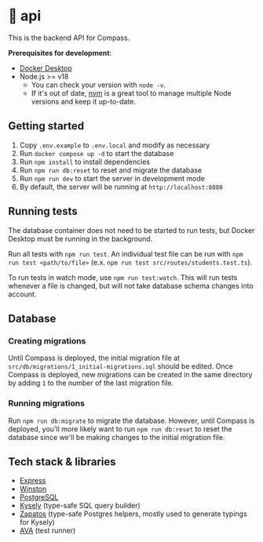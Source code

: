 # 🧭 api

This is the backend API for Compass.

**Prerequisites for development**:

- [Docker Desktop](https://www.docker.com/products/docker-desktop/)
- Node.js >= v18
  - You can check your version with `node -v`.
  - If it's out of date, [nvm](https://github.com/nvm-sh/nvm) is a great tool to manage multiple Node versions and keep it up-to-date.

## Getting started

1. Copy `.env.example` to `.env.local` and modify as necessary
2. Run `docker compose up -d` to start the database
3. Run `npm install` to install dependencies
4. Run `npm run db:reset` to reset and migrate the database
5. Run `npm run dev` to start the server in development mode
6. By default, the server will be running at `http://localhost:8080`

## Running tests

The database container does not need to be started to run tests, but Docker Desktop must be running in the background.

Run all tests with `npm run test`. An individual test file can be run with `npm run test <path/to/file>` (e.x. `npm run test src/routes/students.test.ts`).

To run tests in watch mode, use `npm run test:watch`. This will run tests whenever a file is changed, but will not take database schema changes into account.

## Database

### Creating migrations

Until Compass is deployed, the initial migration file at `src/db/migrations/1_initial-migrations.sql` should be edited. Once Compass is deployed, new migrations can be created in the same directory by adding `1` to the number of the last migration file.

### Running migrations

Run `npm run db:migrate` to migrate the database. However, until Compass is deployed, you'll more likely want to run `npm run db:reset` to reset the database since we'll be making changes to the initial migration file.

## Tech stack & libraries

- [Express](https://expressjs.com/)
- [Winston](https://github.com/winstonjs/winston)
- [PostgreSQL](https://www.postgresql.org/)
- [Kysely](https://github.com/koskimas/kysely) (type-safe SQL query builder)
- [Zapatos](https://github.com/jawj/zapatos) (type-safe Postgres helpers, mostly used to generate typings for Kysely)
- [AVA](https://github.com/avajs/ava) (test runner)
